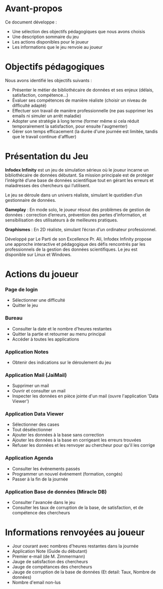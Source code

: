 # Avant-propos

Ce document développe :

- Une sélection des objectifs pédagogiques que nous avons choisis
- Une description sommaire du jeu
- Les actions disponibles pour le joueur
- Les informations que le jeu renvoie au joueur

# Objectifs pédagogiques

Nous avons identifié les objectifs suivants :

- Présenter le métier de bibliothécaire de données et ses enjeux (délais, satisfaction, compétence...)
- Évaluer ses compétences de manière réaliste (choisir un niveau de difficulté adapté)
- Effectuer son travail de manière professionnelle (ne pas supprimer les emails ni simuler un arrêt maladie)
- Adopter une stratégie à long terme (former même si cela réduit temporairement la satisfaction, pour ensuite l'augmenter)
- Gérer son temps efficacement (la durée d'une journée est limitée, tandis que le travail continue d'affluer)

# Présentation du Jeu

**Infodex Infinity** est un jeu de simulation sérieux où le joueur incarne un bibliothécaire de données débutant. Sa mission principale est de protéger l’intégrité d’une base de données scientifique tout en gérant les erreurs et maladresses des chercheurs qui l’utilisent.

Le jeu se déroule dans un univers réaliste, simulant le quotidien d’un gestionnaire de données.

**Gameplay** : En mode solo, le joueur résout des problèmes de gestion de données : correction d’erreurs, prévention des pertes d’information, et sensibilisation des utilisateurs à de meilleures pratiques.

**Graphismes** : En 2D réaliste, simulant l’écran d’un ordinateur professionnel.

Développé par Le Parti de son Excellence Pr. Ali, Infodex Infinity propose une approche interactive et pédagogique des défis rencontrés par les professionnels de la gestion des données scientifiques. Le jeu est disponible sur Linux et Windows.

# Actions du joueur

### Page de login

- Sélectionner une difficulté
- Quitter le jeu

### Bureau

- Consulter la date et le nombre d'heures restantes
- Quitter la partie et retourner au menu principal
- Accéder à toutes les applications

### Application Notes

- Obtenir des indications sur le déroulement du jeu

### Application Mail (JaiMail)

- Supprimer un mail
- Ouvrir et consulter un mail
- Inspecter les données en pièce jointe d'un mail (ouvre l'application 'Data Viewer')

### Application Data Viewer

- Sélectionner des cases
- Tout désélectionner
- Ajouter les données à la base sans correction
- Ajouter les données à la base en corrigeant les erreurs trouvées
- Refuser les données et les renvoyer au chercheur pour qu'il les corrige

### Application Agenda 

- Consulter les événements passés
- Programmer un nouvel événement (formation, congés)
- Passer à la fin de la journée

### Application Base de données (Miracle DB)

- Consulter l'avancée dans le jeu
- Consulter les taux de corruption de la base, de satisfaction, et de compétence des chercheurs


# Informations renvoyées au joueur
- Jour courant avec nombres d'heures restantes dans la journée
- Application Note (Guide du débutant)
- Premier e-mail (de M. Zimmermann)
- Jauge de satisfaction des chercheurs
- Jauge de compétances des chercheurs
- Jauge de corruption de la base de données (Et detail: Taux, Nombre de données)
- Nombre d'email non-lus

